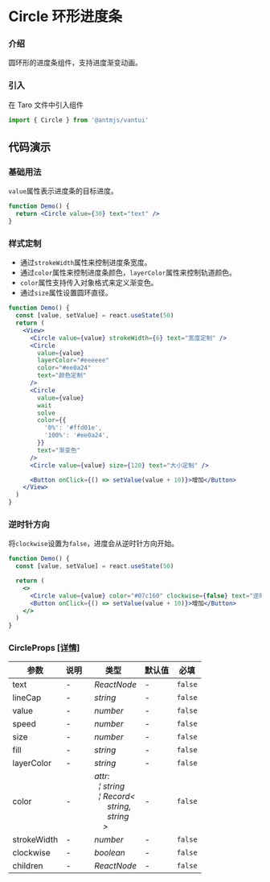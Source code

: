 # Circle 环形进度条

### 介绍

圆环形的进度条组件，支持进度渐变动画。

### 引入

在 Taro 文件中引入组件

```js
import { Circle } from '@antmjs/vantui'
```

## 代码演示

### 基础用法

`value`属性表示进度条的目标进度。

```jsx
function Demo() {
  return <Circle value={30} text="text" />
}
```

### 样式定制

- 通过`strokeWidth`属性来控制进度条宽度。
- 通过`color`属性来控制进度条颜色，`layerColor`属性来控制轨道颜色。
- `color`属性支持传入对象格式来定义渐变色。
- 通过`size`属性设置圆环直径。

```jsx
function Demo() {
  const [value, setValue] = react.useState(50)
  return (
    <View>
      <Circle value={value} strokeWidth={6} text="宽度定制" />
      <Circle
        value={value}
        layerColor="#eeeeee"
        color="#ee0a24"
        text="颜色定制"
      />
      <Circle
        value={value}
        wait
        solve
        color={{
          '0%': '#ffd01e',
          '100%': '#ee0a24',
        }}
        text="渐变色"
      />
      <Circle value={value} size={120} text="大小定制" />

      <Button onClick={() => setValue(value + 10)}>增加</Button>
    </View>
  )
}
```

### 逆时针方向

将`clockwise`设置为`false`，进度会从逆时针方向开始。

```jsx
function Demo() {
  const [value, setValue] = react.useState(50)

  return (
    <>
      <Circle value={value} color="#07c160" clockwise={false} text="逆时针" />
      <Button onClick={() => setValue(value + 10)}>增加</Button>
    </>
  )
}
```

### CircleProps [[详情]](https://github.com/AntmJS/vantui/tree/main/packages/vantui/types/circle.d.ts)

| 参数        | 说明 | 类型                                                                                                                                                                                                                                                                                         | 默认值 | 必填    |
| ----------- | ---- | -------------------------------------------------------------------------------------------------------------------------------------------------------------------------------------------------------------------------------------------------------------------------------------------- | ------ | ------- |
| text        | -    | _&nbsp;&nbsp;ReactNode<br/>_                                                                                                                                                                                                                                                                 | -      | `false` |
| lineCap     | -    | _&nbsp;&nbsp;string<br/>_                                                                                                                                                                                                                                                                    | -      | `false` |
| value       | -    | _&nbsp;&nbsp;number<br/>_                                                                                                                                                                                                                                                                    | -      | `false` |
| speed       | -    | _&nbsp;&nbsp;number<br/>_                                                                                                                                                                                                                                                                    | -      | `false` |
| size        | -    | _&nbsp;&nbsp;number<br/>_                                                                                                                                                                                                                                                                    | -      | `false` |
| fill        | -    | _&nbsp;&nbsp;string<br/>_                                                                                                                                                                                                                                                                    | -      | `false` |
| layerColor  | -    | _&nbsp;&nbsp;string<br/>_                                                                                                                                                                                                                                                                    | -      | `false` |
| color       | -    | _&nbsp;&nbsp;attr:<br/>&nbsp;&nbsp;&nbsp;&nbsp;&brvbar;&nbsp;string<br/>&nbsp;&nbsp;&nbsp;&nbsp;&brvbar;&nbsp;Record<<br/>&nbsp;&nbsp;&nbsp;&nbsp;&nbsp;&nbsp;&nbsp;&nbsp;string,<br/>&nbsp;&nbsp;&nbsp;&nbsp;&nbsp;&nbsp;&nbsp;&nbsp;string<br/>&nbsp;&nbsp;&nbsp;&nbsp;&nbsp;&nbsp;><br/>_ | -      | `false` |
| strokeWidth | -    | _&nbsp;&nbsp;number<br/>_                                                                                                                                                                                                                                                                    | -      | `false` |
| clockwise   | -    | _&nbsp;&nbsp;boolean<br/>_                                                                                                                                                                                                                                                                   | -      | `false` |
| children    | -    | _&nbsp;&nbsp;ReactNode<br/>_                                                                                                                                                                                                                                                                 | -      | `false` |
